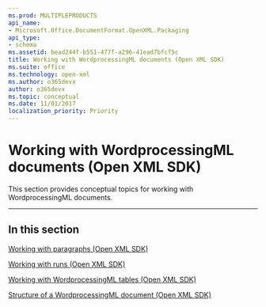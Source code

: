 ```yaml
---
ms.prod: MULTIPLEPRODUCTS
api_name:
- Microsoft.Office.DocumentFormat.OpenXML.Packaging
api_type:
- schema
ms.assetid: bead244f-b551-477f-a296-41ead7bfcf5c
title: Working with WordprocessingML documents (Open XML SDK)
ms.suite: office
ms.technology: open-xml
ms.author: o365devx
author: o365devx
ms.topic: conceptual
ms.date: 11/01/2017
localization_priority: Priority
---
```

# Working with WordprocessingML documents (Open XML SDK)

This section provides conceptual topics for working with
WordprocessingML documents.


--------------------------------------------------------------------------------
## In this section
[Working with paragraphs (Open XML SDK)](working-with-paragraphs.md)  

[Working with runs (Open XML SDK)](working-with-runs.md)  

[Working with WordprocessingML tables (Open XML SDK)](working-with-tables.md)  

[Structure of a WordprocessingML document (Open XML SDK)](structure-of-a-wordprocessingml-document.md)  
